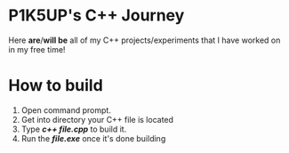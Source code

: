# P1K5UP's C++ Journey

Here **are**/**will be** all of my C++ projects/experiments that I have worked on in my free time!

# How to build
1. Open command prompt.
2. Get into directory your C++ file is located
3. Type **_c++ file.cpp_** to build it.
4. Run the **_file.exe_** once it's done building
